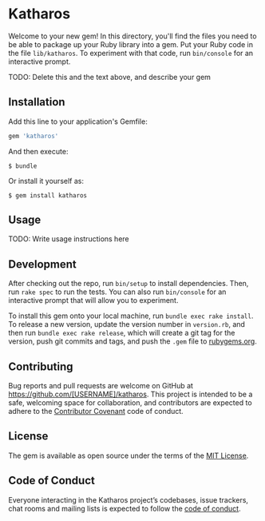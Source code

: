 # Katharos

Welcome to your new gem! In this directory, you'll find the files you need to be able to package up your Ruby library into a gem. Put your Ruby code in the file `lib/katharos`. To experiment with that code, run `bin/console` for an interactive prompt.

TODO: Delete this and the text above, and describe your gem

## Installation

Add this line to your application's Gemfile:

```ruby
gem 'katharos'
```

And then execute:

    $ bundle

Or install it yourself as:

    $ gem install katharos

## Usage

TODO: Write usage instructions here

## Development

After checking out the repo, run `bin/setup` to install dependencies. Then, run `rake spec` to run the tests. You can also run `bin/console` for an interactive prompt that will allow you to experiment.

To install this gem onto your local machine, run `bundle exec rake install`. To release a new version, update the version number in `version.rb`, and then run `bundle exec rake release`, which will create a git tag for the version, push git commits and tags, and push the `.gem` file to [rubygems.org](https://rubygems.org).

## Contributing

Bug reports and pull requests are welcome on GitHub at https://github.com/[USERNAME]/katharos. This project is intended to be a safe, welcoming space for collaboration, and contributors are expected to adhere to the [Contributor Covenant](http://contributor-covenant.org) code of conduct.

## License

The gem is available as open source under the terms of the [MIT License](https://opensource.org/licenses/MIT).

## Code of Conduct

Everyone interacting in the Katharos project’s codebases, issue trackers, chat rooms and mailing lists is expected to follow the [code of conduct](https://github.com/[USERNAME]/katharos/blob/master/CODE_OF_CONDUCT.md).
